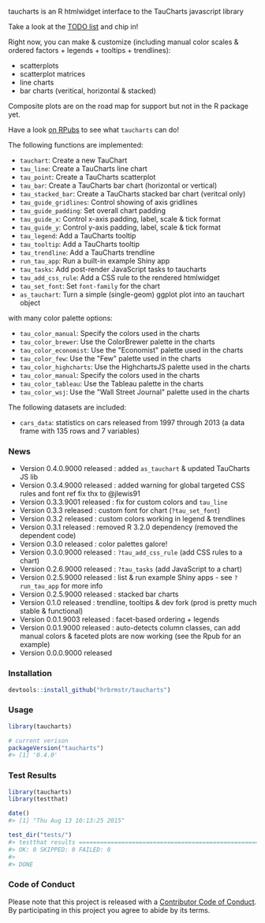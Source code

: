 <!-- README.md is generated from README.Rmd. Please edit that file -->
taucharts is an R htmlwidget interface to the TauCharts javascript library

Take a look at the [TODO list](https://github.com/hrbrmstr/taucharts/issues/1) and chip in!

Right now, you can make & customize (including manual color scales & ordered factors + legends + tooltips + trendlines):

-   scatterplots
-   scatterplot matrices
-   line charts
-   bar charts (veritical, horizontal & stacked)

Composite plots are on the road map for support but not in the R package yet.

Have a look [on RPubs](http://rpubs.com/hrbrmstr/taucharts) to see what `taucharts` can do!

The following functions are implemented:

-   `tauchart`: Create a new TauChart
-   `tau_line`: Create a TauCharts line chart
-   `tau_point`: Create a TauCharts scatterplot
-   `tau_bar`: Create a TauCharts bar chart (horizontal or vertical)
-   `tau_stacked_bar`: Create a TauCharts stacked bar chart (veritcal only)
-   `tau_guide_gridlines`: Control showing of axis gridlines
-   `tau_guide_padding`: Set overall chart padding
-   `tau_guide_x`: Control x-axis padding, label, scale & tick format
-   `tau_guide_y`: Control y-axis padding, label, scale & tick format
-   `tau_legend`: Add a TauCharts tooltip
-   `tau_tooltip`: Add a TauCharts tooltip
-   `tau_trendline`: Add a TauCharts trendline
-   `run_tau_app`: Run a built-in example Shiny app
-   `tau_tasks`: Add post-render JavaScript tasks to taucharts
-   `tau_add_css_rule`: Add a CSS rule to the rendered htmlwidget
-   `tau_set_font`: Set `font-family` for the chart
-   `as_tauchart`: Turn a simple (single-geom) ggplot plot into an tauchart object

with many color palette options:

-   `tau_color_manual`: Specify the colors used in the charts
-   `tau_color_brewer`: Use the ColorBrewer palette in the charts
-   `tau_color_economist`: Use the "Economist" palette used in the charts
-   `tau_color_few`: Use the "Few" palette used in the charts
-   `tau_color_highcharts`: Use the HighchartsJS palette used in the charts
-   `tau_color_manual`: Specify the colors used in the charts
-   `tau_color_tableau`: Use the Tableau palette in the charts
-   `tau_color_wsj`: Use the "Wall Street Journal" palette used in the charts

The following datasets are included:

-   `cars_data`: statistics on cars released from 1997 through 2013 (a data frame with 135 rows and 7 variables)

### News

-   Version 0.4.0.9000 released : added `as_tauchart` & updated TauCharts JS lib
-   Version 0.3.4.9000 released : added warning for global targeted CSS rules and font ref fix thx to @jlewis91
-   Version 0.3.3.9001 released : fix for custom colors and `tau_line`
-   Version 0.3.3 released : custom font for chart (`?tau_set_font`)
-   Version 0.3.2 released : custom colors working in legend & trendlines
-   Version 0.3.1 released : removed R 3.2.0 dependency (removed the dependent code)
-   Version 0.3.0 released : color palettes galore!
-   Version 0.3.0.9000 released : `?tau_add_css_rule` (add CSS rules to a chart)
-   Version 0.2.6.9000 released : `?tau_tasks` (add JavaScript to a chart)
-   Version 0.2.5.9000 released : list & run example Shiny apps - see `?run_tau_app` for more info
-   Version 0.2.5.9000 released : stacked bar charts
-   Version 0.1.0 released : trendline, tooltips & dev fork (prod is pretty much stable & functional)
-   Version 0.0.1.9003 released : facet-based ordering + legends
-   Version 0.0.1.9000 released : auto-detects column classes, can add manual colors & faceted plots are now working (see the Rpub for an example)
-   Version 0.0.0.9000 released

### Installation

``` r
devtools::install_github("hrbrmstr/taucharts")
```

### Usage

``` r
library(taucharts)

# current verison
packageVersion("taucharts")
#> [1] '0.4.0'
```

### Test Results

``` r
library(taucharts)
library(testthat)

date()
#> [1] "Thu Aug 13 10:13:25 2015"

test_dir("tests/")
#> testthat results ========================================================================================================
#> OK: 0 SKIPPED: 0 FAILED: 0
#> 
#> DONE
```

### Code of Conduct

Please note that this project is released with a [Contributor Code of Conduct](CONDUCT.md). By participating in this project you agree to abide by its terms.
